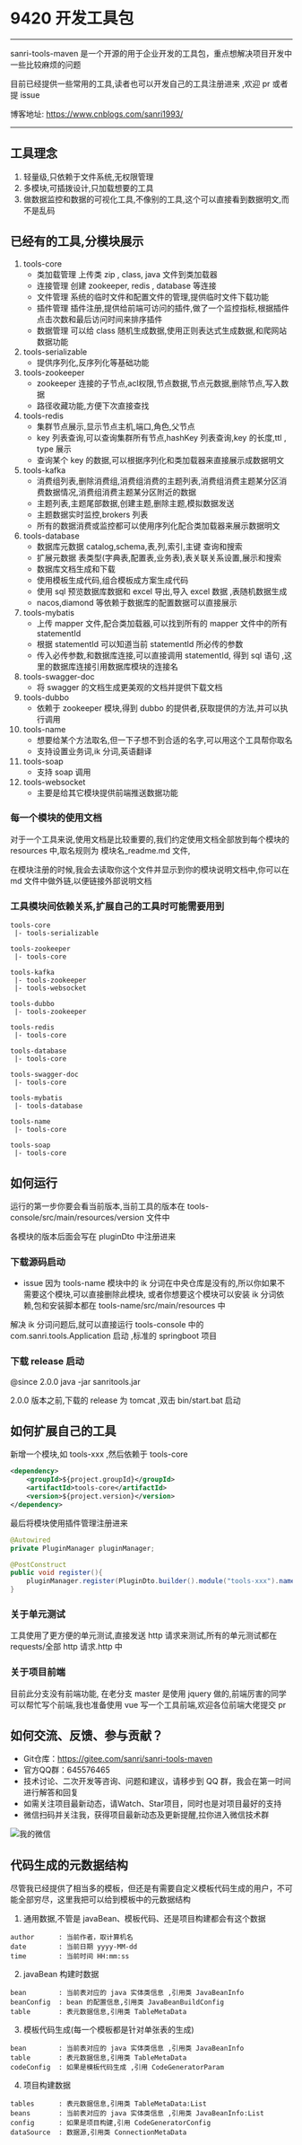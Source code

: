 # 9420 开发工具包
---
sanri-tools-maven 是一个开源的用于企业开发的工具包，重点想解决项目开发中一些比较麻烦的问题

目前已经提供一些常用的工具,读者也可以开发自己的工具注册进来 ,欢迎 pr 或者提 issue 

博客地址: https://www.cnblogs.com/sanri1993/

---

## 工具理念

1. 轻量级,只依赖于文件系统,无权限管理
2. 多模块,可插拨设计,只加载想要的工具
3. 做数据监控和数据的可视化工具,不像别的工具,这个可以直接看到数据明文,而不是乱码

## 已经有的工具,分模块展示
1. tools-core
   * 类加载管理 上传类 zip , class, java 文件到类加载器
   * 连接管理 创建 zookeeper, redis , database 等连接
   * 文件管理 系统的临时文件和配置文件的管理,提供临时文件下载功能 
   * 插件管理 插件注册,提供给前端可访问的插件,做了一个监控指标,根据插件点击次数和最后访问时间来排序插件
   * 数据管理 可以给 class 随机生成数据,使用正则表达式生成数据,和爬网站数据功能
2. tools-serializable
   * 提供序列化,反序列化等基础功能 
3. tools-zookeeper
   * zookeeper 连接的子节点,acl权限,节点数据,节点元数据,删除节点,写入数据
   * 路径收藏功能,方便下次直接查找
4. tools-redis
   * 集群节点展示,显示节点主机,端口,角色,父节点
   * key 列表查询,可以查询集群所有节点,hashKey 列表查询,key 的长度,ttl , type 展示
   * 查询某个 key 的数据,可以根据序列化和类加载器来直接展示成数据明文
5. tools-kafka
   * 消费组列表,删除消费组,消费组消费的主题列表,消费组消费主题某分区消费数据情况,消费组消费主题某分区附近的数据
   * 主题列表,主题尾部数据,创建主题,删除主题,模拟数据发送
   * 主题数据实时监控,brokers 列表
   * 所有的数据消费或监控都可以使用序列化配合类加载器来展示数据明文
6. tools-database
   * 数据库元数据 catalog,schema,表,列,索引,主键 查询和搜索
   * 扩展元数据 表类型(字典表,配置表,业务表),表关联关系设置,展示和搜索
   * 数据库文档生成和下载
   * 使用模板生成代码,组合模板成方案生成代码
   * 使用 sql 预览数据库数据和 excel 导出,导入 excel 数据 ,表随机数据生成 
   * nacos,diamond 等依赖于数据库的配置数据可以直接展示 
7. tools-mybatis
   * 上传 mapper 文件,配合类加载器,可以找到所有的 mapper 文件中的所有 statementId
   * 根据 statementId 可以知道当前 statementId 所必传的参数
   * 传入必传参数,和数据库连接,可以直接调用 statementId, 得到 sql 语句 ,这里的数据库连接引用数据库模块的连接名
8. tools-swagger-doc
   * 将 swagger 的文档生成更美观的文档并提供下载文档
9. tools-dubbo
   * 依赖于 zookeeper 模块,得到 dubbo 的提供者,获取提供的方法,并可以执行调用
10. tools-name
    * 想要给某个方法取名,但一下子想不到合适的名字,可以用这个工具帮你取名
    * 支持设置业务词,ik 分词,英语翻译
11. tools-soap
    * 支持 soap 调用
12. tools-websocket
    * 主要是给其它模块提供前端推送数据功能 
    
### 每一个模块的使用文档
对于一个工具来说,使用文档是比较重要的,我们约定使用文档全部放到每个模块的 resources 中,取名规则为 模块名_readme.md 文件,

在模块注册的时候,我会去读取你这个文件并显示到你的模块说明文档中,你可以在 md 文件中做外链,以便链接外部说明文档

### 工具模块间依赖关系,扩展自己的工具时可能需要用到

```
tools-core
 |- tools-serializable
 
tools-zookeeper
 |- tools-core

tools-kafka 
 |- tools-zookeeper
 |- tools-websocket
  
tools-dubbo
 |- tools-zookeeper
 
tools-redis
 |- tools-core
   
tools-database
 |- tools-core

tools-swagger-doc
 |- tools-core

tools-mybatis 
 |- tools-database

tools-name
 |- tools-core
 
tools-soap
 |- tools-core
```

## 如何运行
运行的第一步你要会看当前版本,当前工具的版本在 tools-console/src/main/resources/version 文件中

各模块的版本后面会写在 pluginDto 中注册进来

### 下载源码启动 
* issue 因为 tools-name 模块中的 ik 分词在中央仓库是没有的,所以你如果不需要这个模块,可以直接删除此模块, 或者你想要这个模块可以安装 ik 分词依赖,包和安装脚本都在 tools-name/src/main/resources 中 

解决 ik 分词问题后,就可以直接运行 tools-console 中的 com.sanri.tools.Application 启动 ,标准的 springboot 项目

### 下载 release 启动 
@since 2.0.0  java -jar sanritools.jar 

2.0.0 版本之前,下载的 release 为 tomcat ,双击 bin/start.bat 启动

## 如何扩展自己的工具
新增一个模块,如 tools-xxx ,然后依赖于 tools-core 
```xml
<dependency>
    <groupId>${project.groupId}</groupId>
    <artifactId>tools-core</artifactId>
    <version>${project.version}</version>
</dependency>
```
最后将模块使用插件管理注册进来
```java
@Autowired
private PluginManager pluginManager;

@PostConstruct
public void register(){
    pluginManager.register(PluginDto.builder().module("tools-xxx").name("main").build());
}
```
### 关于单元测试
工具使用了更方便的单元测试,直接发送 http 请求来测试,所有的单元测试都在 requests/全部 http 请求.http 中

### 关于项目前端
目前此分支没有前端功能, 在老分支 master 是使用 jquery 做的,前端厉害的同学可以帮忙写个前端,我也准备使用 vue 写一个工具前端,欢迎各位前端大佬提交 pr 

## 如何交流、反馈、参与贡献？

* Git仓库：https://gitee.com/sanri/sanri-tools-maven
* 官方QQ群：645576465
* 技术讨论、二次开发等咨询、问题和建议，请移步到 QQ 群，我会在第一时间进行解答和回复
* 如需关注项目最新动态，请Watch、Star项目，同时也是对项目最好的支持
* 微信扫码并关注我，获得项目最新动态及更新提醒,拉你进入微信技术群

![我的微信](https://images.gitee.com/uploads/images/2020/0802/183913_c89fb735_409739.jpeg)

## 代码生成的元数据结构
尽管我已经提供了相当多的模板，但还是有需要自定义模板代码生成的用户，不可能全部穷尽，这里我把可以给到模板中的元数据结构

1. 通用数据,不管是 javaBean、模板代码、还是项目构建都会有这个数据 
```
author      : 当前作者，取计算机名 
date        : 当前日期 yyyy-MM-dd 
time        : 当前时间 HH:mm:ss
```

2. javaBean 构建时数据 
```
bean        : 当前表对应的 java 实体类信息 ,引用类 JavaBeanInfo
beanConfig  : bean 的配置信息,引用类 JavaBeanBuildConfig
table       : 表元数据信息,引用类 TableMetaData
```

3. 模板代码生成(每一个模板都是针对单张表的生成)
```
bean        : 当前表对应的 java 实体类信息 ,引用类 JavaBeanInfo
table       : 表元数据信息,引用类 TableMetaData
codeConfig  : 如果是模板代码生成 ,引用 CodeGeneratorParam
```

4. 项目构建数据
```
tables      : 表元数据信息,引用类 TableMetaData:List
beans       : 当前表对应的 java 实体类信息 ,引用类 JavaBeanInfo:List
config      : 如果是项目构建,引用 CodeGeneratorConfig
dataSource  : 数据源,引用类 ConnectionMetaData
```